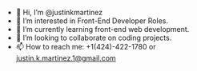- 👋 Hi, I’m @justinkmartinez
- 👀 I’m interested in Front-End Developer Roles.
- 🌱 I’m currently learning front-end web development.
- 💞️ I’m looking to collaborate on coding projects.
- 📫 How to reach me: +1(424)-422-1780 or justin.k.martinez.1@gmail.com

<!---
justinkmartinez/justinkmartinez is a ✨ special ✨ repository because its `README.md` (this file) appears on your GitHub profile.
You can click the Preview link to take a look at your changes.
--->
